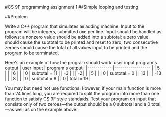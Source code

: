 #CS 9F programming assignment 1
##Simple looping and testing

##Problem

Write a C++ program that simulates an adding machine. Input to the program will be integers, submitted one per line. Input should be handled as follows: a nonzero value should be added into a subtotal; a zero value should cause the subtotal to be printed and reset to zero; two consecutive zeroes should cause the total of all values input to be printed and the program to be terminated.

Here's an example of how the program should work.
user input	program's output
| user input 	| program's output 	|
|------------	|------------------	|
| 5          	|                  	|
| 6          	|                  	|
| 0          	| subtotal = 11    	|
| -3         	|                  	|
| -2         	|                  	|
| 5          	|                  	|
| 0          	| subtotal = 0     	|
| 13         	|                  	|
| -13        	|                  	|
| 8          	|                  	|
| 0          	| subtotal = 8     	|
| 0          	| total = 19       	|
 

You may but need not use functions. However, if your main function is more than 24 lines long, you are required to split the program into more than one function to satisfy CS 9F style standards. Test your program on input that consists only of two zeroes—the output should be a 0 subtotal and a 0 total—as well as on the example above.